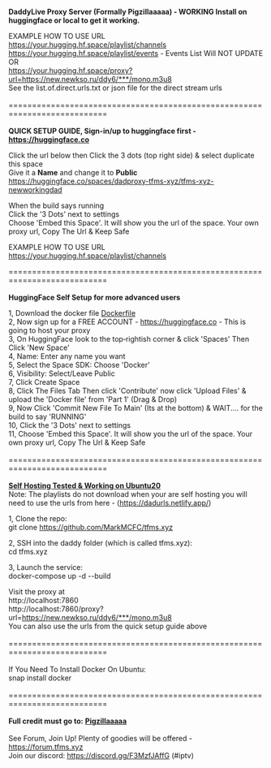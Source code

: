 <b>DaddyLive Proxy Server (Formally Pigzillaaaaa) - WORKING Install on huggingface or local to get it working.</b><br>

EXAMPLE HOW TO USE URL<br>
https://your.hugging.hf.space/playlist/channels<br>
https://your.hugging.hf.space/playlist/events - Events List Will NOT UPDATE<br>
OR<br>
https://your.hugging.hf.space/proxy?url=https://new.newkso.ru/ddy6/***/mono.m3u8<br>
See the list.of.direct.urls.txt or json file for the direct stream urls<br><br>
===========================================================================<br><br>
<b>QUICK SETUP GUIDE, Sign-in/up to huggingface first - https://huggingface.co</b><br>

Click the url below then Click the 3 dots (top right side) & select duplicate this space<br>
Give it a <b>Name</b> and change it to <b>Public</b><br>
https://huggingface.co/spaces/dadproxy-tfms-xyz/tfms-xyz-newworkingdad<br>

When the build says running<br>
Click the '3 Dots' next to settings<br>
Choose 'Embed this Space'. It will show you the url of the space. Your own proxy url, Copy The Url & Keep Safe<br>

EXAMPLE HOW TO USE URL<br>
https://your.hugging.hf.space/playlist/channels<br>

===========================================================================<br><br>
<b>HuggingFace Self Setup for more advanced users</b><br>

1, Download the docker file <a href="https://github.com/MarkMCFC/tfms.xyz/blob/main/Dockerfile">Dockerfile</a><br>
2, Now sign up for a FREE ACCOUNT - https://huggingface.co - This is going to host your proxy<br>
3, On HuggingFace look to the top‑rightish corner & click 'Spaces' Then Click 'New Space'<br>
4, Name: Enter any name you want<br>
5, Select the Space SDK: Choose 'Docker'<br>
6, Visibility: Select/Leave Public<br>
7, Click Create Space<br>
8, Click The Files Tab Then click 'Contribute' now click 'Upload Files' & upload the 'Docker file' from 'Part 1' (Drag & Drop)<br>
9, Now Click 'Commit New File To Main' (Its at the bottom) & WAIT.... for the build to say 'RUNNING'<br>
10, Click the '3 Dots' next to settings<br>
11, Choose 'Embed this Space'. It will show you the url of the space. Your own proxy url, Copy The Url & Keep Safe<br><br>
===========================================================================<br><br>
<b><u>Self Hosting Tested & Working on Ubuntu20</u></b><br>Note: The playlists do not download when your are self hosting you will need to use the urls from here - (https://dadurls.netlify.app/)<br>

1, Clone the repo:<br>
git clone https://github.com/MarkMCFC/tfms.xyz<br>

2, SSH into the daddy folder (which is called tfms.xyz):<br>
cd tfms.xyz<br>

3, Launch the service:<br>
docker-compose up -d --build<br>

Visit the proxy at<br>
http://localhost:7860<br>
http://localhost:7860/proxy?url=https://new.newkso.ru/ddy6/***/mono.m3u8<br>
You can also use the urls from the quick setup guide above<br><br>
===========================================================================<br><br>
If You Need To Install Docker On Ubuntu:<br>
snap install docker<br><br>
===========================================================================<br><br>
<b>Full credit must go to:</b> <b><u>Pigzillaaaaa</u></b><br><br>
See Forum, Join Up! Plenty of goodies will be offered - https://forum.tfms.xyz<br>
Join our discord: https://discord.gg/F3MzfJAffG (#iptv)
